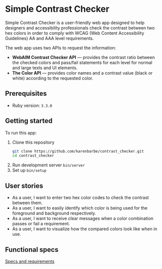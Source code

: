 # Simple Contrast Checker

Simple Contrast Checker is a user-friendly web app designed to help designers and accessibility professionals check the contrast between two hex colors in order to comply with WCAG (Web Content Accessibility Guidelines) AA and AAA level requirements.

The web app uses two APIs to request the information:

- **WebAIM Contrast Checker API** — provides the contrast ratio between the checked colors and pass/fail statements for each level for normal and large texts and UI elements.
- **The Color API** — provides color names and a contrast value (black or white) according to the requested color.

## Prerequisites

- Ruby version: `3.3.0`

## Getting started

To run this app:

1. Clone this repository
   ```bash
   git clone https://github.com/karenbarbe/contrast_checker.git
   cd contrast_checker
   ```
2. Run development server `bin/server`
3. Set up `bin/setup`

## User stories

- As a user, I want to enter two hex color codes to check the contrast between them.
- As a user, I want to easily identify which color is being used for the foreground and background respectively.
- As a user, I want to receive clear messages when a color combination passes or fail a requirement.
- As a user, I want to visualize how the compared colors look like when in use.

## Functional specs

[Specs and requirements](https://gist.github.com/karenbarbe/e306a957d41166f15420e3aa389026b1)

